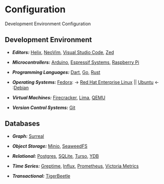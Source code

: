 [APT Debian]: https://www.debian.org/
[APT Ubuntu]: https://ubuntu.com/
[Arduino Micro]: https://arduino.cc/
[Dart Language]: https://dart.dev/
[Espressif]: https://www.espressif.com/
[Firecracker VM]: https://firecracker-microvm.github.io/
[Git Repositories]: https://git-scm.com
[Go Language]: https://go.dev/
[Greptime Database]: https://greptime.com/
[Helix Editor]: https://helix-editor.com/
[Influx Database]: https://influxdata.com/
[Lima VM]: https://lima-vm.io/
[Minio Database]: https://min.io/
[NVIM]: https://neovim.io/
[Postgres Database]: https://www.postgresql.org/
[Prometheus Database]: https://prometheus.io/
[QEMU VM]: https://qemu.org/
[Raspberry Micro]: https://www.raspberrypi.com/
[RPM Fedora]: https://fedoraproject.org/
[RPM RHEL]: http://developers.redhat.com/
[Rust Language]: https://rust-lang.org/
[SQLite Database]: https://sqlite.org/
[SeaweedFS Database]: https://seaweedfs.com/
[Surreal Database]: https://surrealdb.com/
[TigerBeetle Database]: https://tigerbeetle.com/
[Turso Database]: https://turso.tech/
[Victoria Database]: https://victoriametrics.com/
[VSCode]: https://code.visualstudio.com/
[Yandex Database]: https://ydb.tech/
[Zed Editor]: https://zed.dev/ 

# Configuration

Development Environment Configuration

## Development Environment

- **_Editors:_** [Helix][Helix Editor], [NeoVim][NVIM], [Visual Studio Code][VSCode], [Zed][Zed Editor]

- **_Microcontrollers:_** [Arduino][Arduino Micro], [Espressif Systems][Espressif], [Raspberry Pi][Raspberry Micro]

- **_Programming Languages:_** [Dart][Dart Language], [Go][Go Language], [Rust][Rust Language]

- **_Operating Systems:_** [Fedora][RPM Fedora]: -> [Red Hat Enterprise Linux][RPM RHEL] || [Ubuntu][APT Ubuntu] <- :[Debian][APT Debian]

- **_Virtual Machines:_** [Firecracker][Firecracker VM], [Lima][Lima VM], [QEMU][QEMU VM]

- **_Version Control Systems:_** [Git][Git Repositories]

## Databases

- **_Graph:_** [Surreal][Surreal Database]

- **_Object Storage:_** [Minio][Minio Database], [SeaweedFS][SeaweedFS Database]

- **_Relational:_** [Postgres][Postgres Database], [SQLite][SQLite Database], [Turso][Turso Database], [YDB][Yandex Database]

- **_Time Series:_** [Greptime][Greptime Database], [Influx][Influx Database], [Prometheus][Prometheus Database], [Victoria Metrics][Victoria Database]

- **_Transactional:_** [TigerBeetle][TigerBeetle Database]


